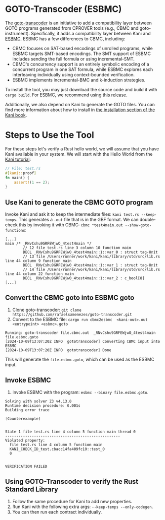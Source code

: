 # GOTO-Transcoder (ESBMC)

The [goto-transcoder](https://github.com/rafaelsamenezes/goto-transcoder) is an initiative to add a compatibility layer between GOTO programs generated from CPROVER tools (e.g., CBMC and goto-instrument). Specifically, it adds a compatibility layer between Kani and [ESBMC](https://github.com/esbmc/esbmc). ESBMC has a few differences to CBMC, including:
- CBMC focuses on SAT-based encodings of unrolled programs, while ESBMC targets SMT-based encodings. The SMT support of ESBMC includes sending the full formula or using incremental-SMT.
- CBMC's concurrency support is an entirely symbolic encoding of a concurrent program in one SAT formula, while ESBMC explores each interleaving individually using context-bounded verification.
- ESBMC implements incremental-BMC and k-induction strategies.


To install the tool, you may just download the source code and build it with `cargo build`. 
For ESBMC, we recommend using [this release](https://github.com/esbmc/esbmc/releases/tag/nightly-7867f5e5595b9e181cd36eb9155d1905f87ad241).

Additionally, we also depend on Kani to generate the GOTO files. You can find more information about how to install in [the installation section of the Kani book](https://model-checking.github.io/kani/install-guide.html).

# Steps to Use the Tool

For these steps let's verify a Rust hello world, we will assume that you have Kani available in your system. We will start with
the Hello World from the [Kani tutorial](https://model-checking.github.io/kani/kani-tutorial.html):

```rust
// File: test.rs
#[kani::proof]
fn main() {
    assert!(1 == 2);
}
```

## Use Kani to generate the CBMC GOTO program

Invoke Kani and ask it to keep the intermediate files: `kani test.rs --keep-temps`. This generates a `.out` file that is in the GBF
format. We can double-check this by invoking it with CBMC: `cbmc *test4main.out --show-goto-functions`:

```
[...]
main /* _RNvCshu9GRFEWjwO_4test4main */
        // 12 file test.rs line 3 column 10 function main
        DECL _RNvCshu9GRFEWjwO_4test4main::1::var_0 : struct tag-Unit
        // 13 file /Users/runner/work/kani/kani/library/std/src/lib.rs line 44 column 9 function main
        DECL _RNvCshu9GRFEWjwO_4test4main::1::var_1 : struct tag-Unit
        // 14 file /Users/runner/work/kani/kani/library/std/src/lib.rs line 44 column 22 function main
        DECL _RNvCshu9GRFEWjwO_4test4main::1::var_2 : c_bool[8]
[...]
```

## Convert the CBMC goto into ESBMC goto

1. Clone goto-transcoder: `git clone https://github.com/rafaelsamenezes/goto-transcoder.git`
2. Convert to the ESBMC file: `cargo run cbmc2esbmc  <kani-out>.out <entrypoint> <esbmc>.goto`

```
Running: goto-transcoder file.cbmc.out  _RNvCshu9GRFEWjwO_4test4main file.esbmc.goto
[2024-10-09T13:07:20Z INFO  gototranscoder] Converting CBMC input into ESBMC
[2024-10-09T13:07:20Z INFO  gototranscoder] Done
```

This will generate the `file.esbmc.goto`, which can be used as the ESBMC input.

## Invoke ESBMC

1. Invoke ESBMC with the program: `esbmc --binary file.esbmc.goto`.

```
Solving with solver Z3 v4.13.0
Runtime decision procedure: 0.001s
Building error trace

[Counterexample]


State 1 file test.rs line 4 column 5 function main thread 0
----------------------------------------------------
Violated property:
  file test.rs line 4 column 5 function main
  KANI_CHECK_ID_test.cbacc14fa409fc10::test_0
  0


VERIFICATION FAILED
```


## Using GOTO-Transcoder to verify the Rust Standard Library

1. Follow the same procedure for Kani to add new properties.
2. Run Kani with the following extra args: `--keep-temps --only-codegen`.
3. You can then run each contract individually.
